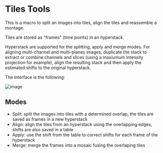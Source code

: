# Tiles Tools

This is a macro to split an images into tiles, align the tiles and reassemble a montage.

Tiles are stored as "frames" (time points) in an hyperstack.

Hyperstack are supported for the splitting, apply and merge modes. For aligning multi-channel and multi-planes images, duplicate the stack to extract or combine channels and slices (using a maxiumum intensity projection for example), align the resulting stack and then apply the estimated shifts to the original hyperstack. 

The interface is the following:

![image](https://user-images.githubusercontent.com/3415561/123950857-0fe93780-d99c-11eb-9a46-a28fea8e7856.png)


## Modes
- Split: split the images into tiles with a determined overlap, the tiles are saved as frames in a new hyperstack
- Align: align the tiles from an hyperstack using the overlapping edges, shifts are also saved in a table
- Apply: use the shift from the table to correct shifts for each frame of the hyperstack
- Merge: merge the frames into a mosaic fusing the overlaping tiles 

